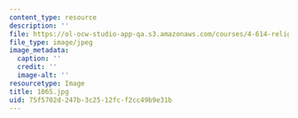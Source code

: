 ```yaml
---
content_type: resource
description: ''
file: https://ol-ocw-studio-app-qa.s3.amazonaws.com/courses/4-614-religious-architecture-and-islamic-cultures-fall-2002/75f5702d247b3c2512fcf2cc49b9e31b_1065.jpg
file_type: image/jpeg
image_metadata:
  caption: ''
  credit: ''
  image-alt: ''
resourcetype: Image
title: 1065.jpg
uid: 75f5702d-247b-3c25-12fc-f2cc49b9e31b
---
```

